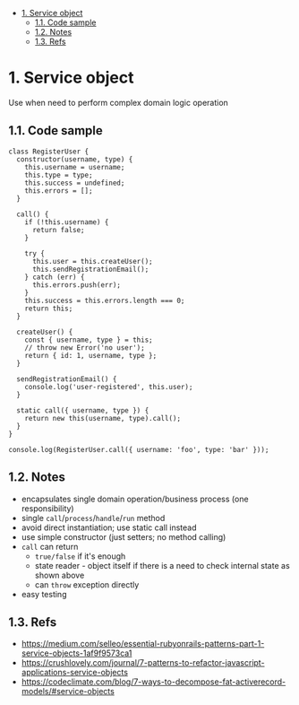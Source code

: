 <!-- TOC -->

- [1. Service object](#1-service-object)
  - [1.1. Code sample](#11-code-sample)
  - [1.2. Notes](#12-notes)
  - [1.3. Refs](#13-refs)

<!-- /TOC -->
# 1. Service object

Use when need to perform complex domain logic operation

## 1.1. Code sample
```
class RegisterUser {
  constructor(username, type) {
    this.username = username;
    this.type = type;
    this.success = undefined;
    this.errors = [];
  }

  call() {
    if (!this.username) {
      return false;
    }

    try {
      this.user = this.createUser();
      this.sendRegistrationEmail();
    } catch (err) {
      this.errors.push(err);
    }
    this.success = this.errors.length === 0;
    return this;
  }

  createUser() {
    const { username, type } = this;
    // throw new Error('no user');
    return { id: 1, username, type };
  }

  sendRegistrationEmail() {
    console.log('user-registered', this.user);
  }

  static call({ username, type }) {
    return new this(username, type).call();
  }
}

console.log(RegisterUser.call({ username: 'foo', type: 'bar' }));

```

## 1.2. Notes
- encapsulates single domain operation/business process (one responsibility)
- single `call`/`process`/`handle`/`run` method
- avoid direct instantiation; use static call instead
- use simple constructor (just setters; no method calling)
- `call` can return
  - `true/false` if it's enough
  - state reader - object itself if there is a need to check internal state as shown above
  - can `throw` exception directly
- easy testing

## 1.3. Refs
- https://medium.com/selleo/essential-rubyonrails-patterns-part-1-service-objects-1af9f9573ca1
- https://crushlovely.com/journal/7-patterns-to-refactor-javascript-applications-service-objects
- https://codeclimate.com/blog/7-ways-to-decompose-fat-activerecord-models/#service-objects
